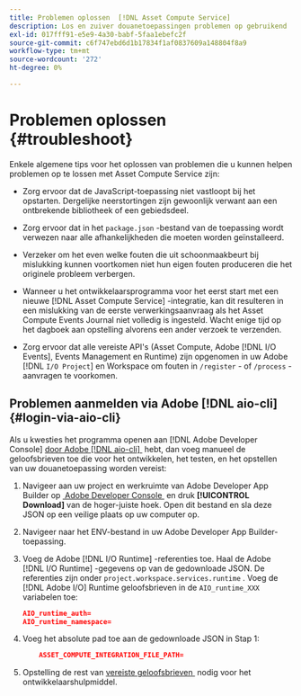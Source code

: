 ```yaml
---
title: Problemen oplossen  [!DNL Asset Compute Service]
description: Los en zuiver douanetoepassingen problemen op gebruikend  [!DNL Asset Compute Service].
exl-id: 017fff91-e5e9-4a30-babf-5faa1ebefc2f
source-git-commit: c6f747ebd6d1b17834f1af0837609a148804f8a9
workflow-type: tm+mt
source-wordcount: '272'
ht-degree: 0%

---
```


# Problemen oplossen {#troubleshoot}

Enkele algemene tips voor het oplossen van problemen die u kunnen helpen problemen op te lossen met Asset Compute Service zijn:

* Zorg ervoor dat de JavaScript-toepassing niet vastloopt bij het opstarten. Dergelijke neerstortingen zijn gewoonlijk verwant aan een ontbrekende bibliotheek of een gebiedsdeel.
* Zorg ervoor dat in het `package.json` -bestand van de toepassing wordt verwezen naar alle afhankelijkheden die moeten worden geïnstalleerd.
* Verzeker om het even welke fouten die uit schoonmaakbeurt bij mislukking kunnen voortkomen niet hun eigen fouten produceren die het originele probleem verbergen.

* Wanneer u het ontwikkelaarsprogramma voor het eerst start met een nieuwe [!DNL Asset Compute Service] -integratie, kan dit resulteren in een mislukking van de eerste verwerkingsaanvraag als het Asset Compute Events Journal niet volledig is ingesteld. Wacht enige tijd op het dagboek aan opstelling alvorens een ander verzoek te verzenden.
* Zorg ervoor dat alle vereiste API&#39;s (Asset Compute, Adobe [!DNL I/O Events], Events Management en Runtime) zijn opgenomen in uw Adobe [!DNL `I/O Project`] en Workspace om fouten in `/register` - of `/process` -aanvragen te voorkomen.

## Problemen aanmelden via Adobe [!DNL aio-cli] {#login-via-aio-cli}

Als u kwesties het programma openen aan [!DNL Adobe Developer Console] [&#x200B; door Adobe  [!DNL aio-cli] &#x200B;](https://developer.adobe.com/app-builder/docs/getting_started/first_app/#3-signing-in-from-cli) hebt, dan voeg manueel de geloofsbrieven toe die voor het ontwikkelen, het testen, en het opstellen van uw douanetoepassing worden vereist:

1. Navigeer aan uw project en werkruimte van Adobe Developer App Builder op [&#x200B; Adobe Developer Console &#x200B;](https://developer.adobe.com/console/user/servicesandapis) en druk **[!UICONTROL Download]** van de hoger-juiste hoek. Open dit bestand en sla deze JSON op een veilige plaats op uw computer op.

1. Navigeer naar het ENV-bestand in uw Adobe Developer App Builder-toepassing.

1. Voeg de Adobe [!DNL I/O Runtime] -referenties toe. Haal de Adobe [!DNL I/O Runtime] -gegevens op van de gedownloade JSON. De referenties zijn onder `project.workspace.services.runtime` . Voeg de [!DNL Adobe I/O] Runtime geloofsbrieven in de `AIO_runtime_XXX` variabelen toe:

   ```json
   AIO_runtime_auth=
   AIO_runtime_namespace=
   ```

1. Voeg het absolute pad toe aan de gedownloade JSON in Stap 1:

   ```json
       ASSET_COMPUTE_INTEGRATION_FILE_PATH=
   ```

1. Opstelling de rest van [&#x200B; vereiste geloofsbrieven &#x200B;](develop-custom-application.md) nodig voor het ontwikkelaarshulpmiddel.

<!-- TBD for later:
Add any best practices for developers in this section:
* Any items to take care of when creating projects.
* Any naming conventions, reserved keywords, etc.?
* Any terms that can become a source of confusion later based on our OOTB naming.

* If required, add limitations for custom applications and spin those off as best practices.
* Do NOT borrow any content from https://git.corp.adobe.com/nui/nui/blob/master/doc/worker_api.md. It is outdated and irrelevant for 3rd party custom applications.
-->

